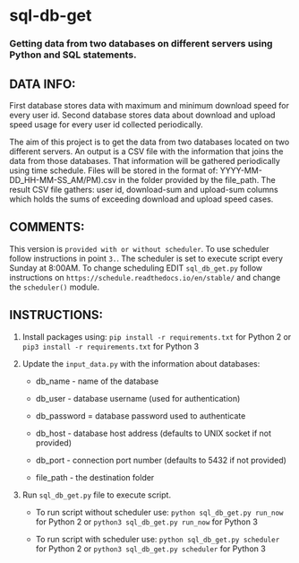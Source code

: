 # sql-db-get
### Getting data from two databases on different servers using Python and SQL statements.

## DATA INFO:
First database stores data with maximum and minimum download speed for every user id. Second database stores data about download and upload speed usage for every user id collected periodically. 

The aim of this project is to get the data from two databases located on two different servers. An output is a CSV file with the information that joins the data from those databases. That information will be gathered periodically using time schedule. Files will be stored in the format of: YYYY-MM-DD_HH-MM-SS_AM/PM).csv in the folder provided by the file_path.
The result CSV file gathers: user id, download-sum and upload-sum columns which holds the sums of exceeding download and upload speed cases.

## COMMENTS:

This version is `provided with or without scheduler`. To use scheduler follow instructions in point `3.`. The scheduler is set to execute script every Sunday at 8:00AM. To change scheduling EDIT `sql_db_get.py` follow instructions on `https://schedule.readthedocs.io/en/stable/` and change the `scheduler()` module.

## INSTRUCTIONS:

1. Install packages using:
    `pip install -r requirements.txt` for Python 2
    or
    `pip3 install -r requirements.txt` for Python 3

2. Update the `input_data.py` with the information about databases:

    * db_name - name of the database
    * db_user - database username (used for authentication)
    * db_password = database password used to authenticate
    * db_host - database host address (defaults to UNIX socket if not provided)
    * db_port - connection port number (defaults to 5432 if not provided)

    * file_path - the destination folder

3. Run `sql_db_get.py` file to execute script.
    * To run script without scheduler use: 
    `python sql_db_get.py run_now` for Python 2
    or
    `python3 sql_db_get.py run_now` for Python 3

    * To run script with scheduler use:
    `python sql_db_get.py scheduler` for Python 2
    or
    `python3 sql_db_get.py scheduler` for Python 3


